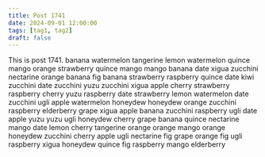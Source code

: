 ```yaml
---
title: Post 1741
date: 2024-09-01 12:00:00
tags: [tag1, tag2]
draft: false
---
```

This is post 1741.
banana
watermelon
tangerine
lemon
watermelon
quince
mango
orange
strawberry
quince
mango
mango
banana
date
xigua
zucchini
nectarine
orange
banana
fig
banana
strawberry
raspberry
quince
date
kiwi
zucchini
date
zucchini
yuzu
zucchini
xigua
apple
cherry
strawberry
raspberry
cherry
yuzu
raspberry
date
strawberry
lemon
watermelon
date
zucchini
ugli
apple
watermelon
honeydew
honeydew
orange
zucchini
raspberry
elderberry
grape
xigua
apple
banana
zucchini
raspberry
ugli
date
apple
yuzu
yuzu
ugli
honeydew
cherry
grape
banana
quince
nectarine
mango
date
lemon
cherry
tangerine
orange
orange
mango
orange
honeydew
zucchini
cherry
apple
ugli
nectarine
fig
grape
orange
fig
ugli
raspberry
xigua
honeydew
quince
fig
raspberry
mango
elderberry
